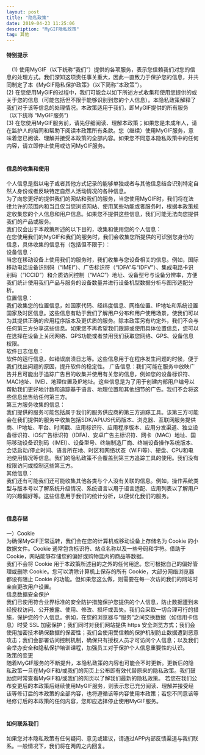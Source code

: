```yaml
---
layout: post
title: "隐私政策"
date: 2019-04-23 11:25:06 
description: "MyGIF隐私政策"
tag: 其他
---
```


#### 特别提示
　(1) 使用MyGIF（以下统称“我们”）提供的各项服务，表示您信赖我们对您的信息的处理方式。我们深知这项责任事关重大，因此一直致力于保护您的信息，并共同制定了本《MyGIF隐私保护政策》（以下简称“本政策”）。<br>(2)    在您使用MyGIF的过程中，我们可能会以如下所述方式收集和使用您提供的或关于您的信息（可能包括但不限于能够识别到您的个人信息）。本隐私政策解释了我们对于该等信息的处理情况。本政策适用于我们，即MyGIF提供的所有服务（以下统称 “MyGIF服务”)<br>(3)    在您使用MyGIF服务前，请先仔细阅读、理解本政策；如果您是未成年人，请在监护人的陪同和帮助下阅读本政策所有条款。您（继续）使用MyGIF服务，意味着您已阅读、理解并接受本政策的全部内容。如果您不同意本隐私政策中的任何内容，请立即停止使用或访问MyGIF服务。<br>
　　
#### 信息的收集和使用
个人信息是指以电子或者其他方式记录的能够单独或者与其他信息结合识别特定自然人身份或者反映特定自然人活动情况的各种信息。<br>为了向您更好的提供我们的网站和我们的服务，当您使用MyGIF时，我们将在法律允许的范围内和当且仅当您浏览网站、使用某些功能或者服务时，根据本政策规定收集您的个人信息和用户信息。如果您不提供这些信息，我们可能无法向您提供我们的产品或服务。<br>我们仅会出于本政策所述的以下目的，收集和使用您的个人信息：<br>在您使用我们的MyGIF和我们的服务时，我们会收集您所提供的可识别您身份的信息，具体收集的信息有（包括但不限于）：<br>设备信息：<br> 当您在移动设备上使用我们的服务时，我们收集与您设备相关的信息。例如，国际移动电话设备识别码（“IMEI”）、广告标识符（“IDFA”与“IDFV”）、集成电路卡识别码（“ICCID”）和介质访问控制（“MAC”）地址、设备型号与设备分辨率，方便我们统计使用我们产品与服务的设备数量并进行设备机型数据分析与图形适配分析。<br>位置信息：<br> 我们收集您的位置信息，如国家代码、经纬度信息、网络位置、IP地址和系统设置国家及时区信息。这些信息有助于我们了解用户分布和用户使用场景，使我们可以为其提供正确的应用程序版本及更优质的服务。除本政策另有约定外，我们不会与任何第三方分享这些信息。如果您不再希望我们跟踪或使用具体位置信息，您可以在选择在设备上关闭网络、GPS功能或者禁用我们获取您网络、GPS、设备信息权限。<br>软件日志信息：<br> 软件的运行信息，如错误崩溃日志等。这些信息用于在程序发生问题的时候，便于我们找出问题的原因，提升软件的稳定性。 广告信息：我们可能在服务中放映广告并且可能出于追踪广告目的收集并使用有关您的信息，例如您的设备标识符、MAC地址、IMEI、地理位置及IP地址。这些信息是为了用于创建内部用户编号以帮助我们更好地计数和追踪基于语言、地理位置和其他细节的广告。我们不会将这些信息出售给任何第三方。<br>第三方服务收集的信息：<br> 我们提供的服务可能包括属于我们的服务供应商的第三方追踪工具。该第三方可能会在我们提供的服务中收集包括SDK/API/JS代码版本、浏览器、互联网服务提供商、IP地址、平台、时间戳、应用标识符、应用程序版本、应用分发渠道、独立设备标识符、iOS广告标识符（IDFA)、安卓广告主标识符、网卡（MAC）地址、国际移动设备识别码（IMEI）、设备型号、终端制造厂商、终端设备操作系统版本、会话启动/停止时间、语言所在地、时区和网络状态（WiFi等）、硬盘、CPU和电池使用情况等信息。我们的隐私政策不会覆盖到第三方追踪工具的使用。我们没有权限访问或控制这些第三方。<br>其他信息：<br> 我们还有可能我们还可能收集其他各类与个人没有关联的信息。例如，操作系统类型与版本号以了解系统升级情况、系统语言以用于语言适配、应用列表以了解用户的兴趣偏好等。这些信息用于我们的统计分析，以便优化我们的服务。<br>
　　
#### 信息存储
一）Cookie<br>为确保MyGIF正常运转，我们会在您的计算机或移动设备上存储名为 Cookie 的小数据文件。Cookie 通常包含标识符、站点名称以及一些号码和字符。借助于 Cookie，网站能够存储您的偏好或购物篮内的商品等数据。<br>我们不会将 Cookie 用于本政策所述目的之外的任何用途。您可根据自己的偏好管理或删除 Cookie。您可以清除计算机上保存的所有 Cookie，大部分网络浏览器都设有阻止 Cookie 的功能。但如果您这么做，则需要在每一次访问我们的网站时亲自更改用户设置。<br>信息数据安全保护<br>我们已使用符合业界标准的安全防护措施保护您提供的个人信息，防止数据遭到未经授权访问、公开披露、使用、修改、损坏或丢失。我们会采取一切合理可行的措施，保护您的个人信息。例如，在您的浏览器与“服务”之间交换数据（如信用卡信息）时受 SSL 加密保护；我们同时对我们网站提供 https 安全浏览方式；我们会使用加密技术确保数据的保密性；我们会使用受信赖的保护机制防止数据遭到恶意攻击；我们会部署访问控制机制，确保只有授权人员才可访问个人信息；以及我们会举办安全和隐私保护培训课程，加强员工对于保护个人信息重要性的认识。<br>政策的变更<br>随着MyGIF服务的不断提升，本隐私政策的内容也可能会不时更新。更新后的隐私政策一旦在MyGIF和/或我们的网页上公布即有效代替原来的隐私政策。我们鼓励您时常查看MyGIF和/或我们的网页以了解我们最新的隐私政策。 若您在我们公布变更后的本政策后继续使用MyGIF服务，则表示您已充分阅读、理解并接受经该等修订后的本政策的全部内容，也将遵循该等内容使用本政策；若您不同意该等经修订后的本政策的任何内容，您即应选择停止使用MyGIF服务。<br>
　　
#### 如何联系我们
如果您对本隐私政策有任何疑问、意见或建议，请通过APP内部反馈渠道与我们联系。一般情况下，我们将在两周之内回复。
　　
<br>

